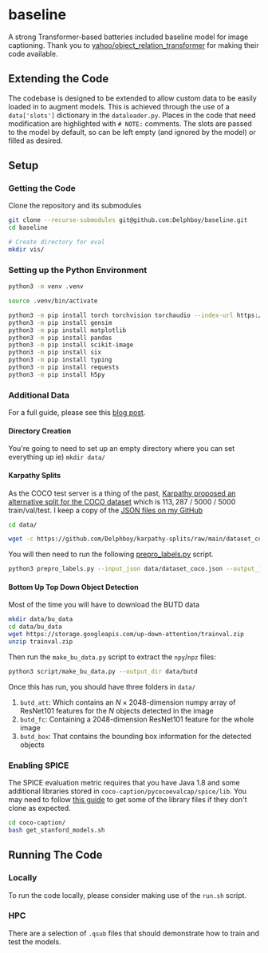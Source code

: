 # baseline
A strong Transformer-based batteries included baseline model for image captioning. Thank you to [yahoo/object_relation_transformer](https://github.com/yahoo/object_relation_transformer) for making their code available.

## Extending the Code

The codebase is designed to be extended to allow custom data to be easily loaded in to augment models. This is achieved through the use of a `data['slots']` dictionary in the `dataloader.py`. Places in the code that need modification are highlighted with `# NOTE:` comments. The slots are passed to the model by default, so can be left empty (and ignored by the model) or filled as desired. 


## Setup

### Getting the Code

Clone the repository and its submodules
```bash
git clone --recurse-submodules git@github.com:Delphboy/baseline.git
cd baseline

# Create directory for eval
mkdir vis/ 
```


### Setting up the Python Environment

```bash
python3 -m venv .venv

source .venv/bin/activate

python3 -m pip install torch torchvision torchaudio --index-url https://download.pytorch.org/whl/cu118
python3 -m pip install gensim
python3 -m pip install matplotlib
python3 -m pip install pandas
python3 -m pip install scikit-image
python3 -m pip install six
python3 -m pip install typing
python3 -m pip install requests
python3 -m pip install h5py

```

### Additional Data

For a full guide, please see this [blog post](https://henrysenior.com/words/2024-04-03-coco-supplementary-dataset-download-guide).

#### Directory Creation

You're going to need to set up an empty directory where you can set everything up ie) `mkdir data/`

#### Karpathy Splits
As the COCO test server is a thing of the past, [Karpathy proposed an alternative split for the COCO dataset](https://www.cv-foundation.org/openaccess/content_cvpr_2015/papers/Karpathy_Deep_Visual-Semantic_Alignments_2015_CVPR_paper.pdf) which is $113, 287$ / $5000$ / $5000$ train/val/test. I keep a copy of the [JSON files on my GitHub](https://github.com/Delphboy/karpathy-splits)

```bash
cd data/

wget -c https://github.com/Delphboy/karpathy-splits/raw/main/dataset_coco.json?download= -O dataset_coco.json
```

You will then need to run the following [prepro_labels.py](scripts/prepro_labels.py) script.

```bash
python3 prepro_labels.py --input_json data/dataset_coco.json --output_json data/cocotalk.json --output_h5 data/cocotalk
```

#### Bottom Up Top Down Object Detection

Most of the time you will have to download the BUTD data
```bash
mkdir data/bu_data
cd data/bu_data
wget https://storage.googleapis.com/up-down-attention/trainval.zip
unzip trainval.zip
```

Then run the `make_bu_data.py` script to extract the `npy`/`npz` files:

```bash
python3 script/make_bu_data.py --output_dir data/butd
```

Once this has run, you should have three folders in `data/`
1. `butd_att`: Which contains an $N\times2048$-dimension numpy array of ResNet101 features for the $N$ objects detected in the image
2. `butd_fc`: Containing a $2048$-dimension ResNet101 feature for the whole image
3. `butd_box`: That contains the bounding box information for the detected objects



### Enabling SPICE

The SPICE evaluation metric requires that you have Java 1.8 and some additional libraries stored in `coco-caption/pycocoevalcap/spice/lib`. You may need to follow [this guide](https://henrysenior.com/words/2024-04-03-adding-spice-to-meshed-memory) to get some of the library files if they don't clone as expected.

```bash
cd coco-caption/
bash get_stanford_models.sh
```


## Running The Code

### Locally

To run the code locally, please consider making use of the `run.sh` script.

### HPC

There are a selection of `.qsub` files that should demonstrate how to train and test the models.


